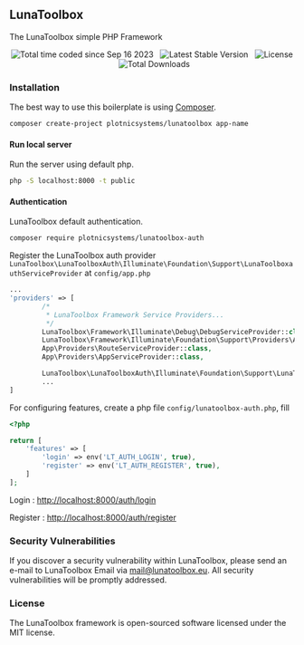 ## LunaToolbox

The LunaToolbox simple PHP Framework

<p align="center">

<a href="https://wakatime.com/@99cd0cde-2b33-42da-9915-2d87d65aa19c" style="text-decoration: none !important;">
    <img src="https://wakatime.com/badge/user/99cd0cde-2b33-42da-9915-2d87d65aa19c.svg" alt="Total time coded since Sep 16 2023" />
</a>&nbsp;
<a href="https://packagist.org/packages/plotnicsystems/lunatoolbox" style="text-decoration: none !important;">
    <img src="https://img.shields.io/packagist/v/plotnicsystems/lunatoolbox" alt="Latest Stable Version">
</a>&nbsp;
<a href="https://packagist.org/packages/plotnicsystems/lunatoolbox" style="text-decoration: none !important;">
    <img src="https://img.shields.io/packagist/l/plotnicsystems/lunatoolbox" alt="License">
</a>&nbsp;
<a href="https://packagist.org/packages/plotnicsystems/lunatoolbox" style="text-decoration: none !important;">
    <img src="https://img.shields.io/packagist/dt/plotnicsystems/lunatoolbox" alt="Total Downloads">
</a>
</p>

### Installation
The best way to use this boilerplate is using [Composer](https://getcomposer.org/).

```bash
composer create-project plotnicsystems/lunatoolbox app-name
```
#### Run local server
Run the server using default php.
```bash
php -S localhost:8000 -t public
```

#### Authentication
LunaToolbox default authentication.
```bash
composer require plotnicsystems/lunatoolbox-auth
```
Register the LunaToolbox auth provider
```LunaToolbox\LunaToolboxAuth\Illuminate\Foundation\Support\LunaToolboxauthServiceProvider``` at ```config/app.php```
```php
...
'providers' => [
        /*
         * LunaToolbox Framework Service Providers...
         */
        LunaToolbox\Framework\Illuminate\Debug\DebugServiceProvider::class,
        LunaToolbox\Framework\Illuminate\Foundation\Support\Providers\AuthServiceProvider::class,
        App\Providers\RouteServiceProvider::class,
        App\Providers\AppServiceProvider::class,

        LunaToolbox\LunaToolboxAuth\Illuminate\Foundation\Support\LunaToolboxauthServiceProvider::class,
        ...
]
```
For configuring features, create a php file ```config/lunatoolbox-auth.php```, fill
```php
<?php

return [
    'features' => [
        'login' => env('LT_AUTH_LOGIN', true),
        'register' => env('LT_AUTH_REGISTER', true),
    ]
];
```
Login : [http://localhost:8000/auth/login](http://localhost:8000/auth/login)

Register : [http://localhost:8000/auth/register](http://localhost:8000/auth/register)



### Security Vulnerabilities
If you discover a security vulnerability within LunaToolbox, please send an e-mail to LunaToolbox Email via [mail@lunatoolbox.eu](mailto:mail@lunatoolbox.eu). All security vulnerabilities will be promptly addressed.


### License
The LunaToolbox framework is open-sourced software licensed under the MIT license.
